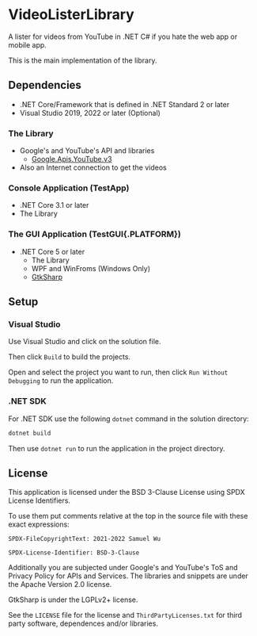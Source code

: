 # VideoListerLibrary

A lister for videos from YouTube in .NET C# if you hate the web app or mobile
app.

This is the main implementation of the library.

## Dependencies

- .NET Core/Framework that is defined in .NET Standard 2 or later
- Visual Studio 2019, 2022 or later (Optional)

### The Library

- Google's and YouTube's API and libraries
  - [Google.Apis.YouTube.v3](https://developers.google.com/youtube/v3/)
- Also an Internet connection to get the videos

### Console Application (TestApp)

- .NET Core 3.1 or later
- The Library

### The GUI Application (TestGUI{.PLATFORM})

- .NET Core 5 or later
  - The Library
  - WPF and WinFroms (Windows Only)
  - [GtkSharp](https://github.com/GtkSharp/GtkSharp)

## Setup

### Visual Studio

Use Visual Studio and click on the solution file.

Then click `Build` to build the projects.

Open and select the project you want to run,
then click `Run Without Debugging` to run the application.

### .NET SDK

For .NET SDK use the following `dotnet` command in the solution directory:

```bash
dotnet build
```

Then use `dotnet run` to run the application in the project directory.

## License

This application is licensed under the BSD 3-Clause License using SPDX License
Identifiers.

To use them put comments relative at the top in the source file with these exact
expressions:

```text
SPDX-FileCopyrightText: 2021-2022 Samuel Wu

SPDX-License-Identifier: BSD-3-Clause
```

Additionally you are subjected under Google's and YouTube's ToS and Privacy
Policy for APIs and Services. The libraries and snippets are under the Apache
Version 2.0 license.

GtkSharp is under the LGPLv2+ license.

See the `LICENSE` file for the license and `ThirdPartyLicenses.txt` for third
party software, dependences and/or libraries.
